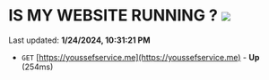 # IS MY WEBSITE RUNNING ? [![](https://img.shields.io/static/v1?label=Sponsor&message=%E2%9D%A4&logo=GitHub&color=%23fe8e86)](https://github.com/sponsors/<username>)

Last updated: **1/24/2024, 10:31:21 PM**

- `GET` [https://youssefservice.me](https://youssefservice.me) - **Up** (254ms)
